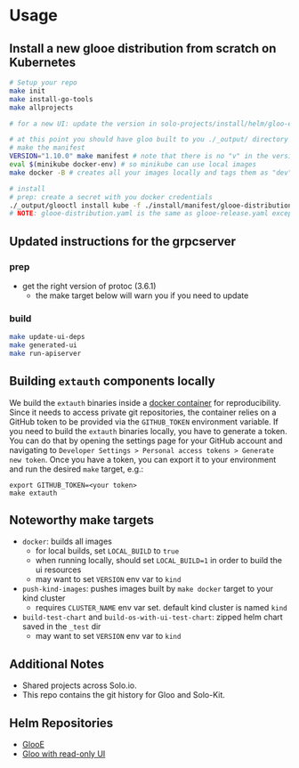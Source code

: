 # Usage

## Install a new glooe distribution from scratch on Kubernetes

```bash
# Setup your repo
make init
make install-go-tools
make allprojects

# for a new UI: update the version in solo-projects/install/helm/gloo-ee/generate.go

# at this point you should have gloo built to you ./_output/ directory
# make the manifest
VERSION="1.10.0" make manifest # note that there is no "v" in the version, version pertains to the solo-projects version. Use "dev" or something if you want to use local images
eval $(minikube docker-env) # so minikube can use local images
make docker -B # creates all your images locally and tags them as "dev" by default

# install
# prep: create a secret with you docker credentials
./_output/glooctl install kube -f ./install/manifest/glooe-distribution.yaml
# NOTE: glooe-distribution.yaml is the same as glooe-release.yaml except that "distribution" uses an IfNotPresent pull policy
```

## Updated instructions for the grpcserver

### prep

- get the right version of protoc (3.6.1)
  - the make target below will warn you if you need to update

### build

```bash
make update-ui-deps
make generated-ui
make run-apiserver
```

## Building `extauth` components locally
We build the `extauth` binaries inside a [docker container](projects/extauth/cmd/Dockerfile) for reproducibility. 
Since it needs to access private git repositories, the container relies on a GitHub token to be provided via the 
`GITHUB_TOKEN` environment variable. If you need to build the `extauth` binaries locally, you have to generate a token. 
You can do that by opening the settings page for your GitHub account and navigating to 
`Developer Settings > Personal access tokens > Generate new token`. Once you have a token, you can export it to your 
environment and run the desired `make` target, e.g.:

``` 
export GITHUB_TOKEN=<your token> 
make extauth
```

## Noteworthy make targets

- `docker`: builds all images
  - for local builds, set `LOCAL_BUILD` to `true`
  - when running locally, should set `LOCAL_BUILD=1` in order to build the ui resources
  - may want to set `VERSION` env var to `kind`
- `push-kind-images`: pushes images built by `make docker` target to your kind cluster
  - requires `CLUSTER_NAME` env var set. default kind cluster is named `kind`
- `build-test-chart` and `build-os-with-ui-test-chart`: zipped helm chart saved in the `_test` dir
  - may want to set `VERSION` env var to `kind`

## Additional Notes

- Shared projects across Solo.io.
- This repo contains the git history for Gloo and Solo-Kit.

## Helm Repositories
- [GlooE](https://console.cloud.google.com/storage/browser/gloo-ee-helm)
- [Gloo with read-only UI](https://console.cloud.google.com/storage/browser/gloo-os-ui-helm)
